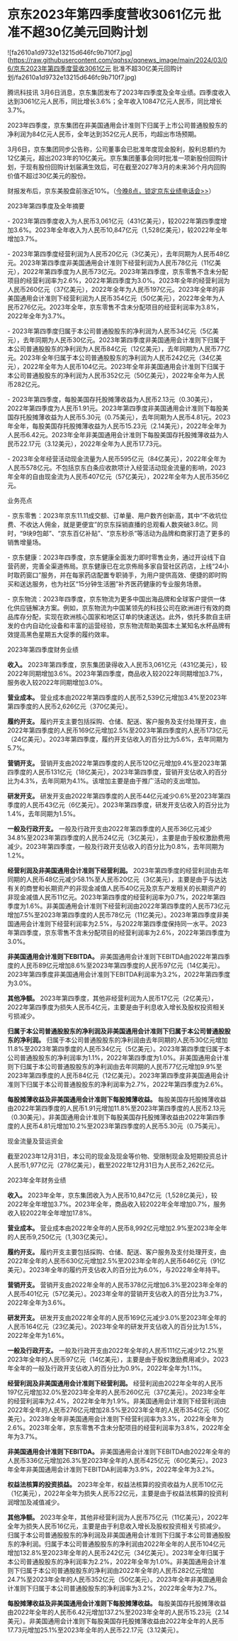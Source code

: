 # 京东2023年第四季度营收3061亿元 批准不超30亿美元回购计划

![fa2610a1d9732e13215d646fc9b710f7.jpg](https://raw.githubusercontent.com/qqhsx/qqnews_image/main/2024/03/06/京东2023年第四季度营收3061亿元 批准不超30亿美元回购计划/fa2610a1d9732e13215d646fc9b710f7.jpg)

腾讯科技讯
3月6日消息，京东集团发布了2023年四季度及全年业绩。四季度收入达到3061亿元人民币，同比增长3.6%；全年收入10847亿元人民币，同比增长3.7%。

2023年四季度，京东集团在非美国通用会计准则下归属于上市公司普通股股东的净利润为84亿元人民币，全年达到352亿元人民币，均超出市场预期。

3月6日，京东集团同步公告称，公司董事会已批准年度现金股利，股利总额约为12亿美元，超出2023年的10亿美元。京东集团董事会同时批准一项新股份回购计划，于现有股份回购计划届满生效后，可在截至2027年3月的未来36个月内回购价值不超过30亿美元的股份。

财报发布后，京东美股盘前涨近10%。（[今晚8点，锁定京东业绩电话会>>](https://news.qq.com/rain/a/RLV2024030600491200)）

2023年第四季度及全年摘要

\-
2023年第四季度收入为人民币3,061亿元（431亿美元），较2022年第四季度增加3.6%。2023年全年收入为人民币10,847亿元（1,528亿美元），较2022年全年增加3.7%。

\-
2023年第四季度经营利润为人民币20亿元（3亿美元），去年同期为人民币48亿元。2023年第四季度非美国通用会计准则下经营利润为人民币78亿元（11亿美元），2022年第四季度为人民币73亿元。2023年第四季度，京东零售不含未分配项目的经营利润率为2.6%，2022年第四季度为3.0%。2023年全年的经营利润为人民币260亿元（37亿美元），2022年全年为人民币197亿元。2023年全年的非美国通用会计准则下经营利润为人民币354亿元（50亿美元），2022年全年为人民币276亿元。2023年全年，京东零售不含未分配项目的经营利润率为3.8%，2022年全年为3.7%。

\-
2023年第四季度归属于本公司普通股股东的净利润为人民币34亿元（5亿美元），去年同期为人民币30亿元。2023年第四季度非美国通用会计准则下归属于本公司普通股股东的净利润为人民币84亿元（12亿美元），去年同期为人民币77亿元。2023年全年归属于本公司普通股股东的净利润为人民币242亿元（34亿美元），2022年全年为人民币104亿元。2023年全年非美国通用会计准则下归属于本公司普通股股东的净利润为人民币352亿元（50亿美元），2022年全年为人民币282亿元。

\-
2023年第四季度，每股美国存托股摊薄收益为人民币2.13元（0.30美元），2022年第四季度为人民币1.91元。2023年第四季度非美国通用会计准则下每股美国存托股摊薄收益为人民币5.30元（0.75美元），去年同期为人民币4.81元。2023年全年，每股美国存托股摊薄收益为人民币15.23元（2.14美元），2022年全年为人民币6.42元。2023年全年非美国通用会计准则下每股美国存托股摊薄收益为人民币22.17元（3.12美元），2022年全年为人民币17.73元。

\-
2023年全年经营活动现金流量为人民币595亿元（84亿美元），2022年全年为人民币578亿元。不包括京东白条应收款项计入经营活动现金流量的影响，2023年全年的自由现金流为人民币407亿元（57亿美元），2022年全年为人民币356亿元。

业务亮点

\-
京东零售：2023年京东11.11成交额、订单量、用户数齐创新高，其中“不收坑位费、不收达人佣金，就是更便宜”的京东採销直播的总观看人数突破3.8亿。同时，“9块9包邮”、“京东百亿补贴”、“京东秒杀”等活动为品牌和商家打造了更多的销售增量场。

\-
京东健康：2023年四季度，京东健康全面发力即时零售业务，通过开设线下自营药房，完善全渠道佈局。京东健康已在北京佈局多家自营社区药店，上线“24小时取药窗口”服务，并在每家药店配置专职骑手，为用户提供高效、便捷的即时购买和送达服务，也为社区“15分钟生活圈”补齐医药健康的专业服务场景。

\-
京东物流：2023年四季度，京东物流为更多中国出海品牌和全球客户提供一体化供应链解决方案。例如，京东物流为中国某领先的科技公司在欧洲进行有效的商品库存分配，实现在欧洲核心国家和地区订单的快速送达。此外，依托多款自主研发的仓内自动化设备和丰富的运营经验，京东物流帮助美国本土某知名水杯品牌有效提高黑色星期五大促季的履约效率。

2023年第四季度财务业绩

**收入。**
2023年第四季度，京东集团录得收入人民币3,061亿元（431亿美元），较2022年同期增加3.6%。2023年第四季度，商品收入较2022年同期增加3.7%，服务收入较2022年同期增加3.0%。

**营业成本。** 营业成本由2022年第四季度的人民币2,539亿元增加3.4%至2023年第四季度的人民币2,626亿元（370亿美元）。

**履约开支。**
履约开支主要包括採购、仓储、配送、客户服务及支付处理开支，由2022年第四季度的人民币169亿元增加2.5%至2023年第四季度的人民币173亿元（24亿美元）。2023年第四季度，履约开支佔收入的百分比为5.6%，去年同期为5.7%。

**营销开支。**
营销开支由2022年第四季度的人民币120亿元增加9.4%至2023年第四季度的人民币131亿元（18亿美元），2023年第四季度，营销开支佔收入的百分比为4.3%，去年同期为4.1%。该增加主要是由于推广活动的支出增加。

**研发开支。**
研发开支由2022年第四季度的人民币44亿元减少0.6%至2023年第四季度的人民币43亿元（6亿美元）。2023年第四季度，研发开支佔收入的百分比为1.4%，去年同期为1.5%。

**一般及行政开支。**
一般及行政开支由2022年第四季度的人民币36亿元减少34.8%至2023年第四季度的人民币24亿元（3亿美元），主要是由于股权激励费用减少。2023年第四季度，一般及行政开支佔收入的百分比为0.8%，去年同期为1.2%。

**经营利润及非美国通用会计准则下经营利润。**
2023年第四季度的经营利润由去年同期的人民币48亿元减少58.1%至人民币20亿元（3亿美元），主要是由于与达达有关的商誉和长期资产的非现金减值人民币40亿元及京东产发相关的长期资产的非现金减值人民币11亿元。2023年第四季度的经营利润率为0.7%，2022年第四季度为1.6%。非美国通用会计准则下经营利润由2022年第四季度的人民币73亿元增加7.5%至2023年第四季度的人民币78亿元（11亿美元）。2023年第四季度非美国通用会计准则下经营利润率为2.5%，与2022年第四季度保持同一水平。2023年第四季度，京东零售不含未分配项目的经营利润率为2.6%，2022年第四季度为3.0%。

**非美国通用会计准则下EBITDA。**
非美国通用会计准则下EBITDA由2022年第四季度的人民币89亿元增加8.6%至2023年第四季度的人民币97亿元（14亿美元）。2023年第四季度非美国通用会计准则下EBITDA利润率为3.2%，2022年第四季度为3.0%。

**其他净额。**
2023年第四季度，其他非经营利润为人民币17亿元（2亿美元），2022年第四季度为损失人民币4亿元，主要是由于利息收入增长及股权投资相关亏损减少。

**归属于本公司普通股股东的净利润及非美国通用会计准则下归属于本公司普通股股东的净利润。**
归属于本公司普通股股东的净利润由去年同期的人民币30亿元增加11.8%至2023年第四季度的人民币34亿元（5亿美元）。2023年第四季度归属于本公司普通股股东的净利润率为1.1%，2022年第四季度为1.0%。非美国通用会计准则下归属于本公司普通股股东的净利润由去年同期的人民币77亿元增加9.9%至2023年第四季度的人民币84亿元（12亿美元）。2023年第四季度非美国通用会计准则下归属于本公司普通股股东的净利润率为2.7%，2022年第四季度为2.6%。

**每股摊薄收益及非美国通用会计准则下每股摊薄收益。**
每股美国存托股摊薄收益由2022年第四季度的人民币1.91元增加11.8%至2023年第四季度的人民币2.13元（0.30美元）。非美国通用会计准则下每股美国存托股摊薄收益由2022年第四季度的人民币4.81元增加10.2%至2023年第四季度的人民币5.30元（0.75美元）。

现金流量及营运资金

截至2023年12月31日，本公司的现金及现金等价物、受限制现金及短期投资总计人民币1,977亿元（278亿美元），截至2022年12月31日为人民币2,262亿元。

2023年全年财务业绩

**收入。**
2023年全年，京东集团收入为人民币10,847亿元（1,528亿美元），较2022年全年增加3.7%。2023年全年，商品收入较2022年全年增加0.7%，服务收入较2022年全年增加17.8%。

**营业成本。** 营业成本由2022年全年的人民币8,992亿元增加2.9%至2023年全年的人民币9,250亿元（1,303亿美元）。

**履约开支。**
履约开支主要包括採购、仓储、配送、客户服务及支付处理开支，由2022年全年的人民币630亿元增加2.5%至2023年全年的人民币646亿元（91亿美元）。2023年全年的履约开支佔收入的百分比为6.0%，与2022年全年持平。

**营销开支。**
营销开支由2022年全年的人民币378亿元增加6.3%至2023年全年的人民币401亿元（57亿美元）。2023年全年的营销开支佔收入的百分比为3.7%，2022年全年为3.6%。

**研发开支。**
研发开支由2022年全年的人民币169亿元减少3.0%至2023年全年的人民币164亿元（23亿美元）。2023年全年的研发开支佔收入的百分比为1.5%，2022年全年为1.6%。

**一般及行政开支。**
一般及行政开支由2022年全年的人民币111亿元减少12.2%至2023年全年的人民币97亿元（14亿美元），主要是由于股权激励费用减少。2023年全年的一般及行政开支佔收入的百分比为0.9%，2022年全年为1.1%。

**经营利润及非美国通用会计准则下经营利润。**
经营利润由2022年全年的人民币197亿元增加32.0%至2023年全年的人民币260亿元（37亿美元）。2023年全年的经营利润率为2.4%，2022年全年为1.9%。非美国通用会计准则下经营利润由2022年全年的人民币276亿元增加28.5%至2023年全年的人民币354亿元（50亿美元）。2023年全年非美国通用会计准则下经营利润率为3.3%，2022年全年为2.6%。2023年全年，京东零售不含未分配项目的经营利润率为3.8%，2022年全年为3.7%。

**非美国通用会计准则下EBITDA。**
非美国通用会计准则下EBITDA由2022年全年的人民币336亿元增加26.3%至2023年全年的人民币425亿元（60亿美元）。2023年全年非美国通用会计准则下EBITDA利润率为3.9%，2022年全年为3.2%。

**权益法核算的投资损益。**
2023年全年，权益法核算的投资收益为人民币10亿元（1亿美元），2022年全年为损失人民币22亿元，主要是由于权益法核算的投资利润增加及减值减少。

**其他净额。**
2023年全年，其他非经营利润为人民币75亿元（11亿美元），2022年全年为损失人民币16亿元，主要是由于利息收入增长及股权投资相关亏损减少。归属于本公司普通股股东的净利润及非美国通用会计准则下归属于本公司普通股股东的净利润。归属于本公司普通股股东的净利润由2022年全年的人民币104亿元增加132.8%至2023年全年的人民币242亿元（34亿美元）。2023年全年归属于本公司普通股股东的净利润率为2.2%，2022年全年为1.0%。非美国通用会计准则下归属于本公司普通股股东的净利润由2022年全年的人民币282亿元增加24.7%至2023年全年的人民币352亿元（50亿美元）。2023年全年非美国通用会计准则下归属于本公司普通股股东的净利润率为3.2%，2022年全年为2.7%。

**每股摊薄收益及非美国通用会计准则下每股摊薄收益。**
每股美国存托股摊薄收益由2022年全年的人民币6.42元增加137.2%至2023年全年的人民币15.23元（2.14美元）。非美国通用会计准则下每股美国存托股摊薄收益由2022年全年的人民币17.73元增加25.1%至2023年全年的人民币22.17元（3.12美元）。


